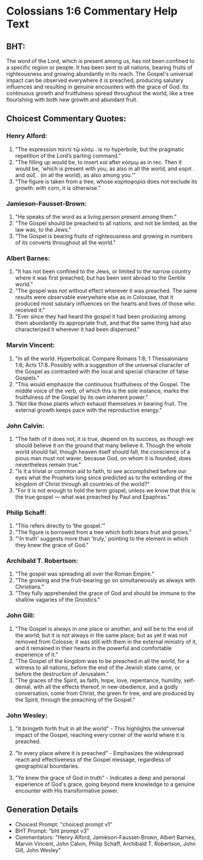 # Colossians 1:6 Commentary Help Text

## BHT:
The word of the Lord, which is present among us, has not been confined to a specific region or people. It has been sent to all nations, bearing fruits of righteousness and growing abundantly in its reach. The Gospel's universal impact can be observed everywhere it is preached, producing salutary influences and resulting in genuine encounters with the grace of God. Its continuous growth and fruitfulness spread throughout the world, like a tree flourishing with both new growth and abundant fruit.

## Choicest Commentary Quotes:
### Henry Alford:
1. "The expression παντὶ τῷ κόσμ . is no hyperbole, but the pragmatic repetition of the Lord’s parting command."
2. "The filling up would be, to insert καί after κόσμῳ as in rec. Then it would be, ‘which is present with you, as also in all the world, and καρπ . and αὐξ . (in all the world), as also among you.’"
3. "The figure is taken from a tree, whose καρποφορία does not exclude its growth: with corn, it is otherwise."

### Jamieson-Fausset-Brown:
1. "He speaks of the word as a living person present among them."
2. "The Gospel should be preached to all nations, and not be limited, as the law was, to the Jews."
3. "The Gospel is bearing fruits of righteousness and growing in numbers of its converts throughout all the world."

### Albert Barnes:
1. "It has not been confined to the Jews, or limited to the narrow country where it was first preached, but has been sent abroad to the Gentile world."
2. "The gospel was not without effect wherever it was preached. The same results were observable everywhere else as in Colossae, that it produced most salutary influences on the hearts and lives of those who received it."
3. "Ever since they had heard the gospel it had been producing among them abundantly its appropriate fruit, and that the same thing had also characterized it wherever it had been dispensed."

### Marvin Vincent:
1. "In all the world. Hyperbolical. Compare Romans 1:8; 1 Thessalonians 1:8; Acts 17:6. Possibly with a suggestion of the universal character of the Gospel as contrasted with the local and special character of false Gospels."
2. "This would emphasize the continuous fruitfulness of the Gospel. The middle voice of the verb, of which this is the sole instance, marks the fruitfulness of the Gospel by its own inherent power."
3. "Not like those plants which exhaust themselves in bearing fruit. The external growth keeps pace with the reproductive energy."

### John Calvin:
1. "The faith of it does not, it is true, depend on its success, as though we should believe it on the ground that many believe it. Though the whole world should fail, though heaven itself should fall, the conscience of a pious man must not waver, because God, on whom it is founded, does nevertheless remain true."
2. "Is it a trivial or common aid to faith, to see accomplished before our eyes what the Prophets long since predicted as to the extending of the kingdom of Christ through all countries of the world?"
3. "For it is not enough to hold the term gospel, unless we know that this is the true gospel — what was preached by Paul and Epaphras."

### Philip Schaff:
1. "This refers directly to ‘the gospel.’"
2. "The figure is borrowed from a tree which both bears fruit and grows."
3. "'In truth' suggests more than 'truly,' pointing to the element in which they knew the grace of God."

### Archibald T. Robertson:
1. "The gospel was spreading all over the Roman Empire."
2. "The growing and the fruit-bearing go on simultaneously as always with Christians."
3. "They fully apprehended the grace of God and should be immune to the shallow vagaries of the Gnostics."

### John Gill:
1. "The Gospel is always in one place or another, and will be to the end of the world; but it is not always in the same place; but as yet it was not removed from Colosse; it was still with them in the external ministry of it, and it remained in their hearts in the powerful and comfortable experience of it."
2. "The Gospel of the kingdom was to be preached in all the world, for a witness to all nations, before the end of the Jewish state came, or before the destruction of Jerusalem."
3. "The graces of the Spirit, as faith, hope, love, repentance, humility, self-denial, with all the effects thereof, in new obedience, and a godly conversation, come from Christ, the green fir tree, and are produced by the Spirit, through the preaching of the Gospel."

### John Wesley:
1. "It bringeth forth fruit in all the world" - This highlights the universal impact of the Gospel, reaching every corner of the world where it is preached. 

2. "In every place where it is preached" - Emphasizes the widespread reach and effectiveness of the Gospel message, regardless of geographical boundaries. 

3. "Ye knew the grace of God in truth" - Indicates a deep and personal experience of God's grace, going beyond mere knowledge to a genuine encounter with His transformative power.


## Generation Details
- Choicest Prompt: "choicest prompt v1"
- BHT Prompt: "bht prompt v3"
- Commentators: "Henry Alford, Jamieson-Fausset-Brown, Albert Barnes, Marvin Vincent, John Calvin, Philip Schaff, Archibald T. Robertson, John Gill, John Wesley"
